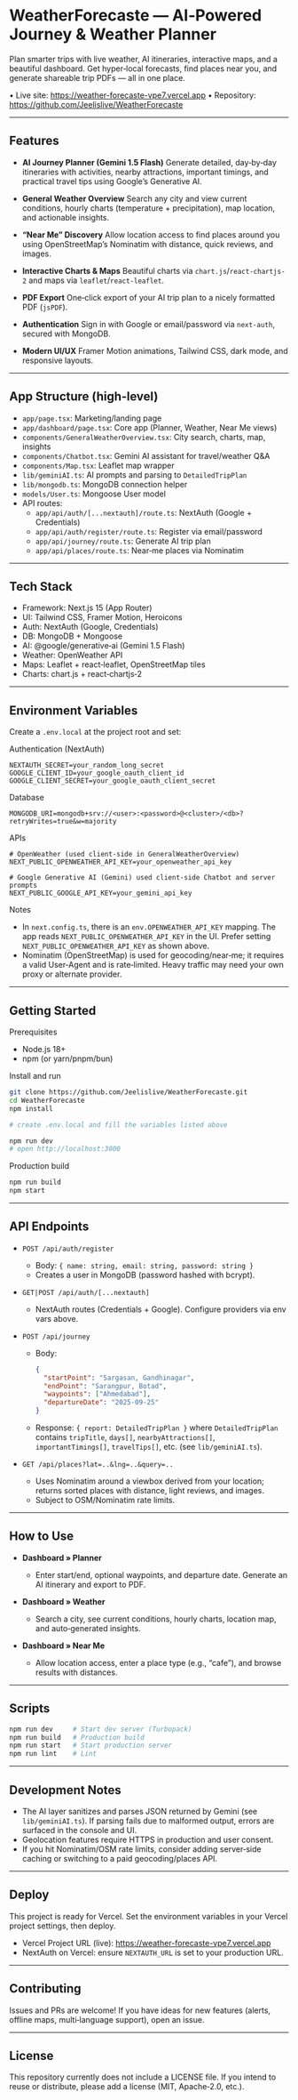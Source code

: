 # WeatherForecaste — AI‑Powered Journey & Weather Planner

Plan smarter trips with live weather, AI itineraries, interactive maps, and a beautiful dashboard. Get hyper‑local forecasts, find places near you, and generate shareable trip PDFs — all in one place.

• Live site: https://weather-forecaste-vpe7.vercel.app
• Repository: https://github.com/Jeelislive/WeatherForecaste

---

## Features

- **AI Journey Planner (Gemini 1.5 Flash)**
  Generate detailed, day‑by‑day itineraries with activities, nearby attractions, important timings, and practical travel tips using Google’s Generative AI.

- **General Weather Overview**
  Search any city and view current conditions, hourly charts (temperature + precipitation), map location, and actionable insights.

- **“Near Me” Discovery**
  Allow location access to find places around you using OpenStreetMap’s Nominatim with distance, quick reviews, and images.

- **Interactive Charts & Maps**
  Beautiful charts via `chart.js`/`react-chartjs-2` and maps via `leaflet`/`react-leaflet`.

- **PDF Export**
  One‑click export of your AI trip plan to a nicely formatted PDF (`jsPDF`).

- **Authentication**
  Sign in with Google or email/password via `next-auth`, secured with MongoDB.

- **Modern UI/UX**
  Framer Motion animations, Tailwind CSS, dark mode, and responsive layouts.

---

## App Structure (high‑level)

- `app/page.tsx`: Marketing/landing page
- `app/dashboard/page.tsx`: Core app (Planner, Weather, Near Me views)
- `components/GeneralWeatherOverview.tsx`: City search, charts, map, insights
- `components/Chatbot.tsx`: Gemini AI assistant for travel/weather Q&A
- `components/Map.tsx`: Leaflet map wrapper
- `lib/geminiAI.ts`: AI prompts and parsing to `DetailedTripPlan`
- `lib/mongodb.ts`: MongoDB connection helper
- `models/User.ts`: Mongoose User model
- API routes:
  - `app/api/auth/[...nextauth]/route.ts`: NextAuth (Google + Credentials)
  - `app/api/auth/register/route.ts`: Register via email/password
  - `app/api/journey/route.ts`: Generate AI trip plan
  - `app/api/places/route.ts`: Near‑me places via Nominatim

---

## Tech Stack

- Framework: Next.js 15 (App Router)
- UI: Tailwind CSS, Framer Motion, Heroicons
- Auth: NextAuth (Google, Credentials)
- DB: MongoDB + Mongoose
- AI: @google/generative‑ai (Gemini 1.5 Flash)
- Weather: OpenWeather API
- Maps: Leaflet + react‑leaflet, OpenStreetMap tiles
- Charts: chart.js + react‑chartjs‑2

---

## Environment Variables

Create a `.env.local` at the project root and set:

Authentication (NextAuth)
```
NEXTAUTH_SECRET=your_random_long_secret
GOOGLE_CLIENT_ID=your_google_oauth_client_id
GOOGLE_CLIENT_SECRET=your_google_oauth_client_secret
```

Database
```
MONGODB_URI=mongodb+srv://<user>:<password>@<cluster>/<db>?retryWrites=true&w=majority
```

APIs
```
# OpenWeather (used client-side in GeneralWeatherOverview)
NEXT_PUBLIC_OPENWEATHER_API_KEY=your_openweather_api_key

# Google Generative AI (Gemini) used client-side Chatbot and server prompts
NEXT_PUBLIC_GOOGLE_API_KEY=your_gemini_api_key
```

Notes
- In `next.config.ts`, there is an `env.OPENWEATHER_API_KEY` mapping. The app reads `NEXT_PUBLIC_OPENWEATHER_API_KEY` in the UI. Prefer setting `NEXT_PUBLIC_OPENWEATHER_API_KEY` as shown above.
- Nominatim (OpenStreetMap) is used for geocoding/near‑me; it requires a valid User‑Agent and is rate‑limited. Heavy traffic may need your own proxy or alternate provider.

---

## Getting Started

Prerequisites
- Node.js 18+
- npm (or yarn/pnpm/bun)

Install and run
```bash
git clone https://github.com/Jeelislive/WeatherForecaste.git
cd WeatherForecaste
npm install

# create .env.local and fill the variables listed above

npm run dev
# open http://localhost:3000
```

Production build
```bash
npm run build
npm start
```

---

## API Endpoints

- `POST /api/auth/register`
  - Body: `{ name: string, email: string, password: string }`
  - Creates a user in MongoDB (password hashed with bcrypt).

- `GET|POST /api/auth/[...nextauth]`
  - NextAuth routes (Credentials + Google). Configure providers via env vars above.

- `POST /api/journey`
  - Body:
    ```json
    {
      "startPoint": "Sargasan, Gandhinagar",
      "endPoint": "Sarangpur, Botad",
      "waypoints": ["Ahmedabad"],
      "departureDate": "2025-09-25"
    }
    ```
  - Response: `{ report: DetailedTripPlan }` where `DetailedTripPlan` contains `tripTitle`, `days[]`, `nearbyAttractions[]`, `importantTimings[]`, `travelTips[]`, etc. (see `lib/geminiAI.ts`).

- `GET /api/places?lat=..&lng=..&query=..`
  - Uses Nominatim around a viewbox derived from your location; returns sorted places with distance, light reviews, and images.
  - Subject to OSM/Nominatim rate limits.

---

## How to Use

- **Dashboard » Planner**
  - Enter start/end, optional waypoints, and departure date. Generate an AI itinerary and export to PDF.

- **Dashboard » Weather**
  - Search a city, see current conditions, hourly charts, location map, and auto‑generated insights.

- **Dashboard » Near Me**
  - Allow location access, enter a place type (e.g., “cafe”), and browse results with distances.

---

## Scripts

```bash
npm run dev     # Start dev server (Turbopack)
npm run build   # Production build
npm run start   # Start production server
npm run lint    # Lint
```

---

## Development Notes

- The AI layer sanitizes and parses JSON returned by Gemini (see `lib/geminiAI.ts`). If parsing fails due to malformed output, errors are surfaced in the console and UI.
- Geolocation features require HTTPS in production and user consent.
- If you hit Nominatim/OSM rate limits, consider adding server‑side caching or switching to a paid geocoding/places API.

---

## Deploy

This project is ready for Vercel. Set the environment variables in your Vercel project settings, then deploy.

- Vercel Project URL (live): https://weather-forecaste-vpe7.vercel.app
- NextAuth on Vercel: ensure `NEXTAUTH_URL` is set to your production URL.

---

## Contributing

Issues and PRs are welcome! If you have ideas for new features (alerts, offline maps, multi‑language support), open an issue.

---

## License

This repository currently does not include a LICENSE file. If you intend to reuse or distribute, please add a license (MIT, Apache‑2.0, etc.).
